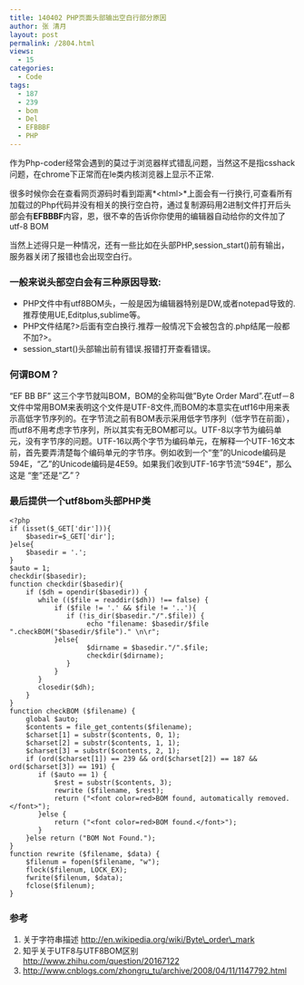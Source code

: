 ```yaml
---
title: 140402 PHP页面头部输出空白行部分原因
author: 张 清月
layout: post
permalink: /2804.html
views:
  - 15
categories:
  - Code
tags:
  - 187
  - 239
  - bom
  - Del
  - EFBBBF
  - PHP
---
```

作为Php-coder经常会遇到的莫过于浏览器样式错乱问题，当然这不是指csshack问题，在chrome下正常而在Ie类内核浏览器上显示不正常.

很多时候你会在查看网页源码时看到距离*<html\>*上面会有一行换行,可查看所有加载过的Php代码并没有相关的换行空白符，通过复制源码用2进制文件打开后头部会有**EFBBBF**内容，恩，很不幸的告诉你你使用的编辑器自动给你的文件加了utf-8 BOM

当然上述得只是一种情况，还有一些比如在头部PHP,session_start()前有输出，服务器关闭了报错也会出现空白行。

### 一般来说头部空白会有三种原因导致:

*   PHP文件中有utf8BOM头，一般是因为编辑器特别是DW,或者notepad导致的.推荐使用UE,Editplus,sublime等。
*   PHP文件结尾?>后面有空白换行.推荐一般情况下会被包含的.php结尾一般都不加?>。
*   session_start()头部输出前有错误.报错打开查看错误。

### 何谓BOM？

&#8220;EF BB BF&#8221; 这三个字节就叫BOM，BOM的全称叫做&#8221;Byte Order Mard&#8221;.在utf－8文件中常用BOM来表明这个文件是UTF-8文件,而BOM的本意实在utf16中用来表示高低字节序列的。在字节流之前有BOM表示采用低字节序列（低字节在前面），而utf8不用考虑字节序列，所以其实有无BOM都可以。UTF-8以字节为编码单元，没有字节序的问题。UTF-16以两个字节为编码单元，在解释一个UTF-16文本前，首先要弄清楚每个编码单元的字节序。例如收到一个“奎”的Unicode编码是594E，“乙”的Unicode编码是4E59。如果我们收到UTF-16字节流“594E”，那么这是 “奎”还是“乙”？

### 最后提供一个utf8bom头部PHP类

    <?php
    if (isset($_GET['dir'])){ 
        $basedir=$_GET['dir'];  
    }else{  
        $basedir = '.';  
    }  
    $auto = 1;  
    checkdir($basedir);  
    function checkdir($basedir){  
        if ($dh = opendir($basedir)) {  
           while (($file = readdir($dh)) !== false) {  
               if ($file != '.' && $file != '..'){  
                  if (!is_dir($basedir."/".$file)) {  
                       echo "filename: $basedir/$file ".checkBOM("$basedir/$file")." \n\r";  
               }else{  
                       $dirname = $basedir."/".$file;  
                       checkdir($dirname);  
                  }  
               }  
           }  
           closedir($dh);  
        }  
    }  
    function checkBOM ($filename) {  
        global $auto;  
        $contents = file_get_contents($filename);  
        $charset[1] = substr($contents, 0, 1);  
        $charset[2] = substr($contents, 1, 1);  
        $charset[3] = substr($contents, 2, 1);  
        if (ord($charset[1]) == 239 && ord($charset[2]) == 187 && ord($charset[3]) == 191) {  
           if ($auto == 1) {  
               $rest = substr($contents, 3);  
               rewrite ($filename, $rest);  
               return ("<font color=red>BOM found, automatically removed.</font>");  
           }else {  
               return ("<font color=red>BOM found.</font>");  
           }  
        }else return ("BOM Not Found.");  
    }  
    function rewrite ($filename, $data) {  
        $filenum = fopen($filename, "w");  
        flock($filenum, LOCK_EX);  
        fwrite($filenum, $data);  
        fclose($filenum);  
    }
    

### 参考

1.  关于字符串描述 http://en.wikipedia.org/wiki/Byte\_order\_mark
2.  知乎关于UTF8与UTF8BOM区别 http://www.zhihu.com/question/20167122
3.  http://www.cnblogs.com/zhongru_tu/archive/2008/04/11/1147792.html